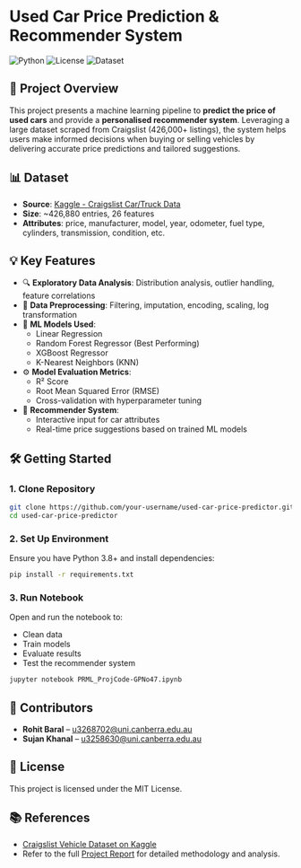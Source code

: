 
# Used Car Price Prediction & Recommender System

![Python](https://img.shields.io/badge/Python-3.8+-blue)
![License](https://img.shields.io/badge/License-MIT-green)
![Dataset](https://img.shields.io/badge/Dataset-Kaggle-orange)

## 🚗 Project Overview

This project presents a machine learning pipeline to **predict the price of used cars** and provide a **personalised recommender system**. Leveraging a large dataset scraped from Craigslist (426,000+ listings), the system helps users make informed decisions when buying or selling vehicles by delivering accurate price predictions and tailored suggestions.

## 📊 Dataset

- **Source**: [Kaggle - Craigslist Car/Truck Data](https://www.kaggle.com/datasets/austinreese/craigslist-carstrucks-data)
- **Size**: ~426,880 entries, 26 features
- **Attributes**: price, manufacturer, model, year, odometer, fuel type, cylinders, transmission, condition, etc.

## 💡 Key Features

- 🔍 **Exploratory Data Analysis**: Distribution analysis, outlier handling, feature correlations
- 🧹 **Data Preprocessing**: Filtering, imputation, encoding, scaling, log transformation
- 🚀 **ML Models Used**:
  - Linear Regression
  - Random Forest Regressor (Best Performing)
  - XGBoost Regressor
  - K-Nearest Neighbors (KNN)
- ⚙️ **Model Evaluation Metrics**:
  - R² Score
  - Root Mean Squared Error (RMSE)
  - Cross-validation with hyperparameter tuning
- 🤖 **Recommender System**:
  - Interactive input for car attributes
  - Real-time price suggestions based on trained ML models

## 🛠️ Getting Started

### 1. Clone Repository
```bash
git clone https://github.com/your-username/used-car-price-predictor.git
cd used-car-price-predictor
```

### 2. Set Up Environment
Ensure you have Python 3.8+ and install dependencies:
```bash
pip install -r requirements.txt
```

### 3. Run Notebook
Open and run the notebook to:
- Clean data
- Train models
- Evaluate results
- Test the recommender system

```bash
jupyter notebook PRML_ProjCode-GPNo47.ipynb
```

## 👥 Contributors

- **Rohit Baral** – u3268702@uni.canberra.edu.au  
- **Sujan Khanal** – u3258630@uni.canberra.edu.au

## 📄 License

This project is licensed under the MIT License.

## 📚 References

- [Craigslist Vehicle Dataset on Kaggle](https://www.kaggle.com/datasets/austinreese/craigslist-carstrucks-data)
- Refer to the full [Project Report](./PRMLProjReport-GpNo2.pdf) for detailed methodology and analysis.
